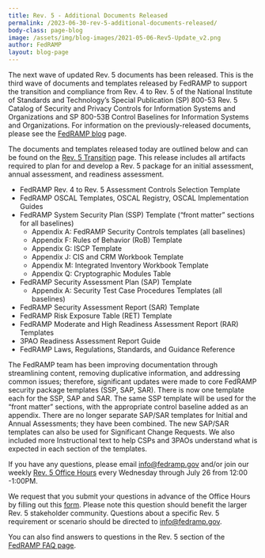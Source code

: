 ```yaml
---
title: Rev. 5 - Additional Documents Released
permalink: /2023-06-30-rev-5-additional-documents-released/
body-class: page-blog
image: /assets/img/blog-images/2021-05-06-Rev5-Update_v2.png
author: FedRAMP
layout: blog-page
---
```

The next wave of updated Rev. 5 documents has been released. This is the third wave of documents and templates released by FedRAMP to support the transition and compliance from Rev. 4 to Rev. 5 of the National Institute of Standards and Technology’s Special Publication (SP) 800-53 Rev. 5 Catalog of Security and Privacy Controls for Information Systems and Organizations and SP 800-53B Control Baselines for Information Systems and Organizations. For information on the previously-released documents, please see the <a href="https://www.fedramp.gov/blog/" target="_blank" rel="noopener noreferrer">FedRAMP blog</a> page. 

The documents and templates released today are outlined below and can be found on the <a href="https://www.fedramp.gov/rev5-transition/" target="_blank" rel="noopener noreferrer">Rev. 5 Transition</a> page. This release includes all artifacts required to plan for and develop a Rev. 5 package for an initial assessment, annual assessment, and readiness assessment. 

- FedRAMP Rev. 4 to Rev. 5 Assessment Controls Selection Template
- FedRAMP OSCAL Templates, OSCAL Registry, OSCAL Implementation Guides
- FedRAMP System Security Plan (SSP) Template (“front matter” sections for all baselines)
  - Appendix A: FedRAMP Security Controls templates (all baselines)
  - Appendix F: Rules of Behavior (RoB) Template
  - Appendix G: ISCP Template
  - Appendix J: CIS and CRM Workbook Template
  - Appendix M: Integrated Inventory Workbook Template
  - Appendix Q: Cryptographic Modules Table
- FedRAMP Security Assessment Plan (SAP) Template
  - Appendix A: Security Test Case Procedures Templates (all baselines)
- FedRAMP Security Assessment Report (SAR) Template
- FedRAMP Risk Exposure Table (RET) Template
- FedRAMP Moderate and High Readiness Assessment Report (RAR) Templates
- 3PAO Readiness Assessment Report Guide
- FedRAMP Laws, Regulations, Standards, and Guidance Reference

The FedRAMP team has been improving documentation through streamlining content, removing duplicative information, and addressing common issues; therefore, significant updates were made to core FedRAMP security package templates (SSP, SAP, SAR). There is now one template each for the SSP, SAP and SAR. The same SSP template will be used for the “front matter” sections, with the appropriate control baseline added as an appendix. There are no longer separate SAP/SAR templates for Initial and Annual Assessments; they have been combined. The new SAP/SAR templates can also be used for Significant Change Requests. We also included more Instructional text to help CSPs and 3PAOs understand what is expected in each section of the templates. 

If you have any questions, please email <a href="mailto:info@fedramp.gov">info@fedramp.gov</a> and/or join our weekly <a href="https://gsa.zoomgov.com/j/1606153784?pwd=Szd1R0tlUVEwaXpMQkJtU3FBUndXdz09#success" target="_blank" rel="noopener noreferrer">Rev. 5 Office Hours</a> every Wednesday through July 26 from 12:00 -1:00PM.

We request that you submit your questions in advance of the Office Hours by filling out this <a href="https://app.smartsheetgov.com/b/form/63624b554d71481aace33d3fc1380aed" target="_blank" rel="noopener noreferrer">form</a>. Please note this question should benefit the larger Rev. 5 stakeholder community. Questions about a specific Rev. 5 requirement or scenario should be directed to <a href="mailto:info@fedramp.gov">info@fedramp.gov</a>.

You can also find answers to questions in the Rev. 5 section of the <a href="https://www.fedramp.gov/faqs/" target="_blank" rel="noopener noreferrer">FedRAMP FAQ page</a>. 
